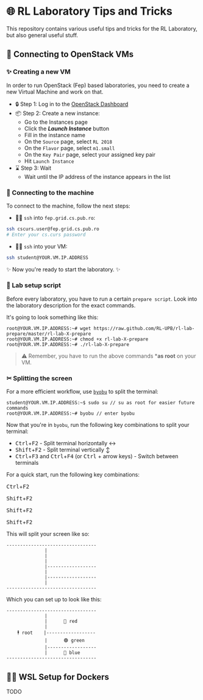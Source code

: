 # 🌐 RL Laboratory Tips and Tricks

This repository contains various useful tips and tricks for the RL Laboratory, but also general useful stuff.


## 🧪 Connecting to OpenStack VMs

### ✨ Creating a new VM
  
In order to run OpenStack (Fep) based laboratories, you need to create a new Virtual Machine and work on that.

* 🔒 Step 1: Log in to the [OpenStack Dashboard](https://cloud-controller.grid.pub.ro/dashboard/)
* 📦 Step 2: Create a new instance:
  * Go to the Instances page
  * Click the ***Launch Instance*** button
  * Fill in the instance name
  * On the `Source` page, select `RL 2018`
  * On the `Flavor` page, select `m1.small`
  * On the `Key Pair` page, select your assigned key pair
  * Hit `Launch Instance`
* ⌛ Step 3: Wait
  * Wait until the IP address of the instance appears in the list

### 🚚 Connecting to the machine

To connect to the machine, follow the next steps:

* 👨‍💻 `ssh` into `fep.grid.cs.pub.ro`:

```bash
ssh cscurs.user@fep.grid.cs.pub.ro
# Enter your cs.curs password
```
* 👨‍💻 `ssh` into your VM:
```bash
ssh student@YOUR.VM.IP.ADDRESS
```

✨ Now you're ready to start the laboratory. ✨ 

### 🔧 Lab setup script

Before every laboratory, you have to run a certain `prepare script`. Look into the laboratory description for the exact commands.

It's going to look something like this:

```
root@YOUR.VM.IP.ADDRESS:~# wget https://raw.github.com/RL-UPB/rl-lab-prepare/master/rl-lab-X-prepare
root@YOUR.VM.IP.ADDRESS:~# chmod +x rl-lab-X-prepare
root@YOUR.VM.IP.ADDRESS:~# ./rl-lab-X-prepare
```

> ⚠ Remember, you have to run the above commands ***as root** on your VM.

### ✂ Splitting the screen

For a more efficient workflow, use [`byobu`](https://byobu.org/) to split the terminal:

```
student@YOUR.VM.IP.ADDRESS:~$ sudo su // su as root for easier future commands
root@YOUR.VM.IP.ADDRESS:~# byobu // enter byobu
```

Now that you're in `byobu`, run the following key combinations to split your terminal:

* <kbd>Ctrl</kbd>+<kbd>F2</kbd> - Split terminal horizontally ↔
* <kbd>Shift</kbd>+<kbd>F2</kbd> - Split terminal vertically ↕
* <kbd>Ctrl</kbd>+<kbd>F3</kbd> and <kbd>Ctrl</kbd>+<kbd>F4</kbd> (or <kbd>Ctrl</kbd> + arrow keys) - Switch between terminals

For a quick start, run the following key combinations:

<kbd>Ctrl</kbd>+<kbd>F2</kbd>

<kbd>Shift</kbd>+<kbd>F2</kbd>

<kbd>Shift</kbd>+<kbd>F2</kbd>

<kbd>Shift</kbd>+<kbd>F2</kbd>

This will split your screen like so:

```
---------------------------------
              |
              |      
              |
              |------------------
              |      
              |------------------
              |      
---------------------------------
```

Which you can set up to look like this:

```
---------------------------------
              |
              |      🔴 red
              |
    🕴 root    |------------------
              |      🟢 green
              |------------------
              |      🔵 blue
---------------------------------
```

## 🐧🐳 WSL Setup for Dockers

TODO
